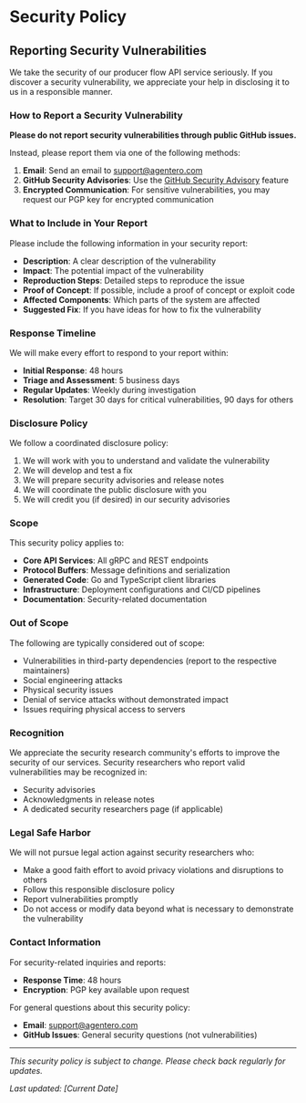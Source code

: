 # Security Policy

## Reporting Security Vulnerabilities

We take the security of our producer flow API service seriously. If you discover a security vulnerability, we appreciate your help in disclosing it to us in a responsible manner.

### How to Report a Security Vulnerability

**Please do not report security vulnerabilities through public GitHub issues.**

Instead, please report them via one of the following methods:

1. **Email**: Send an email to [support@agentero.com](mailto:support@agentero.com)
2. **GitHub Security Advisories**: Use the [GitHub Security Advisory](https://github.com/yourusername/producerflowapi/security/advisories/new) feature
3. **Encrypted Communication**: For sensitive vulnerabilities, you may request our PGP key for encrypted communication

### What to Include in Your Report

Please include the following information in your security report:

- **Description**: A clear description of the vulnerability
- **Impact**: The potential impact of the vulnerability
- **Reproduction Steps**: Detailed steps to reproduce the issue
- **Proof of Concept**: If possible, include a proof of concept or exploit code
- **Affected Components**: Which parts of the system are affected
- **Suggested Fix**: If you have ideas for how to fix the vulnerability

### Response Timeline

We will make every effort to respond to your report within:

- **Initial Response**: 48 hours
- **Triage and Assessment**: 5 business days
- **Regular Updates**: Weekly during investigation
- **Resolution**: Target 30 days for critical vulnerabilities, 90 days for others

### Disclosure Policy

We follow a coordinated disclosure policy:

1. We will work with you to understand and validate the vulnerability
2. We will develop and test a fix
3. We will prepare security advisories and release notes
4. We will coordinate the public disclosure with you
5. We will credit you (if desired) in our security advisories

### Scope

This security policy applies to:

- **Core API Services**: All gRPC and REST endpoints
- **Protocol Buffers**: Message definitions and serialization
- **Generated Code**: Go and TypeScript client libraries
- **Infrastructure**: Deployment configurations and CI/CD pipelines
- **Documentation**: Security-related documentation

### Out of Scope

The following are typically considered out of scope:

- Vulnerabilities in third-party dependencies (report to the respective maintainers)
- Social engineering attacks
- Physical security issues
- Denial of service attacks without demonstrated impact
- Issues requiring physical access to servers

### Recognition

We appreciate the security research community's efforts to improve the security of our services. Security researchers who report valid vulnerabilities may be recognized in:

- Security advisories
- Acknowledgments in release notes
- A dedicated security researchers page (if applicable)

### Legal Safe Harbor

We will not pursue legal action against security researchers who:

- Make a good faith effort to avoid privacy violations and disruptions to others
- Follow this responsible disclosure policy
- Report vulnerabilities promptly
- Do not access or modify data beyond what is necessary to demonstrate the vulnerability

### Contact Information

For security-related inquiries and reports:

- **Response Time**: 48 hours
- **Encryption**: PGP key available upon request

For general questions about this security policy:

- **Email**: [support@agentero.com](mailto:support@agentero.com)
- **GitHub Issues**: General security questions (not vulnerabilities)

---

*This security policy is subject to change. Please check back regularly for updates.*

*Last updated: [Current Date]* 